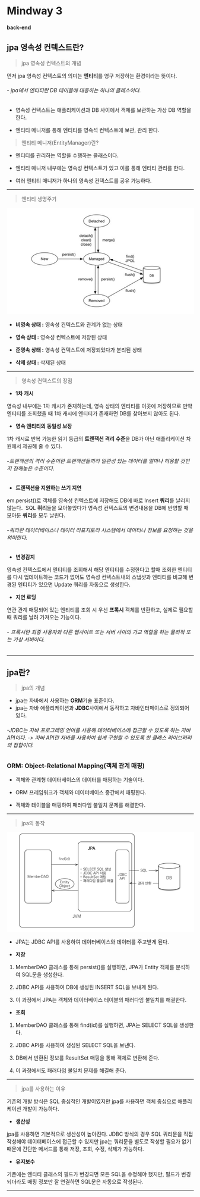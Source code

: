 # **Mindway 3**
**back-end**
## jpa 영속성 컨텍스트란?
>jpa 영속성 컨텍스트의 개념

먼저 jpa 영속성 컨텍스트의 의미는 **엔티티**를 영구 저장하는 환경이라는 뜻이다.
###### - jpa에서 엔티티란 DB 테이블에 대응하는 하나의 클래스이다. 
- 영속성 컨텍스트는 애플리케이션과 DB 사이에서 객체를 보관하는 가상 DB 역할을 한다.

-  엔티티 메니저를 통해 엔티티를 영속석 컨텍스트에 보관, 관리 한다.
>엔티티 메니저(EntityManager)란?

- 엔티티를 관리하는 역할을 수행하는 클래스이다.

- 엔티티 매니저 내부에는 영속성 컨텍스트가 있고 이를 통해 엔티티 관리를 한다.

- 여러 엔티티 매니저가 하나의 영속성 컨텍스트를 공유 가능하다.

---
>엔티티 생명주기

![alt text](image-1.png)

- **비영속 상태 :** 영속성 컨텍스트와 관계가 없는 상태

- **영속 상태 :** 영속성 컨텍스트에 저장된 상태

- **준영속 상태 :** 영속성 컨텍스트에 저장되었다가 분리된 상태

- **삭제 상태 :** 삭제된 상태
---
>영속성 컨텍스트의 장점

- **1차 캐시**

영속성 내부에는 1차 캐시가 존재하는데, 영속 상태의 엔티티를 이곳에 저장하므로 만약 엔티티를 조회했을 때 1차 캐시에 엔티티가 존재하면 DB를 찾아보지 않아도 된다.

 - **영속 엔티티의 동일성 보장**

1차 캐시로 반복 가능한 읽기 등급의 **트랜잭션 격리 수준**을 DB가 아닌 애플리케이션 차원에서 제공해 줄 수 있다.

###### -트랜잭션의 격리 수준이란 트랜잭션들끼리 일관성 있는 데이터를 얼마나 허용할 것인지 정해놓은 수준이다.

- **트랜잭션을 지원하는 쓰기 지연**

em.persist()로 객체를 영속성 컨텍스트에 저장해도 DB에 바로 Insert **쿼리**를 날리지 않는다. 
SQL **쿼리**들을 모아놓았다가 영속성 컨텍스트의 변경내용을 DB에 반영할 때 모아둔 **쿼리**를 모두 날린다.

###### -쿼리란 데이터베이스나 데이터 리포지토리 시스템에서 데이터나 정보를 요청하는 것을 의미한다.

- **변경감지**

영속성 컨텍스트에서 엔티티를 조회해서 해당 엔티티를 수정한다고 할때 조회한 엔티티를 다시 업데이트하는 코드가 없어도 영속성 컨텍스트내의 스냅샷과 엔티티를 비교해 변경된 엔티티가 있으면 Update 쿼리를 자동으로 생성한다.

- **지연 로딩**

연관 관계 매핑되어 있는 엔티티를 조회 시 우선 **프록시** 객체를 반환하고, 실제로 필요할 때 쿼리를 날려 가져오는 기능이다.

###### - 프록시란 최종 사용자와 다른 웹사이트 또는 서버 사이의 가교 역할을 하는 물리적 또는 가상 서버이다.
---
## jpa란?
>jpa의 개념

- jpa는 자바에서 사용하는 **ORM**기술 표준이다.
- jpa는 자바 애플리케이션과 **JDBC**사이에서 동작하고 자바인터페이스로 정의되어 있다.
###### -JDBC는 자바 프로그래밍 언어를 사용해 데이터베이스에 접근할 수 있도록 하는 자바 API이다. -> 자바 API란 자바를 사용하여 쉽게 구현할 수 있도록 한 클래스 라이브러리의 집합이다.
### ORM: Object-Relational Mapping(객체 관계 매핑)
- 객체와 관계형 데이터베이스의 데이터를 매핑하는 기술이다.

- ORM 프레임워크가 객체와 데이터베이스 중간에서 매핑한다.

- 객체와 테이블을 매핑하여 패러다임 불일치 문제를 해결한다.
---
>jpa의 동작

![alt text](image-2.png)

- JPA는 JDBC API를 사용하여 데이터베이스와 데이터를 주고받게 된다.

- **저장**
1. MemberDAO 클래스를 통해 persist()를 실행하면, JPA가 Entity 객체를 분석하여 SQL문을 생성한다.

2. JDBC API를 사용하여 DB에 생성된 INSERT SQL을 보내게 된다.

3. 이 과정에서 JPA는 객체와 데이터베이스 테이블의 패러다임 불일치를 해결한다.
- **조회**
1. MemberDAO 클래스를 통해 find(id)를 실행하면, JPA는 SELECT SQL을 생성한다.

2. JDBC API를 사용하여 생성된 SELECT SQL을 보낸다.

3. DB에서 반환된 정보를 ResultSet 매핑을 통해 객체로 변환해 준다.

4. 이 과정에서도 패러다임 불일치 문제를 해결해 준다.
---
>jpa를 사용하는 이유

기존의 개발 방식은 SQL 중심적인 개발이였지만 jpa를 사용하면 객체 중심으로 애플리케이션 개발이 가능하다.
- **생산성**

jpa를 사용하면 기본적으로 생산성이 높아진다. JDBC 방식의 경우 SQL 쿼리문을 직접 작성해야 데이터베이스에 접근할 수 있지만 jpa는 쿼리문을 별도로 작성할 필요가 없기 때문에 간단한 메서드를 통해 저장, 조회, 수정, 삭제가 가능하다.
- **유지보수**

기존에는 엔티티 클래스의 필드가 변경되면 모든 SQL을 수정해야 했지만, 필드가 변경되더라도 매핑 정보만 잘 연결하면 SQL문은 자동으로 작성된다.

---

